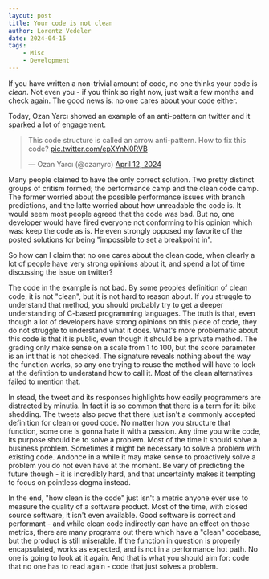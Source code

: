 ```yaml
---
layout: post
title: Your code is not clean
author: Lorentz Vedeler
date: 2024-04-15
tags:
    - Misc
    - Development
---
```


If you have written a non-trivial amount of code, no one thinks your code is *clean*.
Not even you - if you think so right now, just wait a few months and check again. The
good news is: no one cares about your code either.

Today, Ozan Yarcı showed an example of an anti-pattern on twitter and it sparked a
lot of engagement.

<blockquote class="twitter-tweet"><p lang="en" dir="ltr">This code structure is called an arrow anti-pattern. How to fix this code? <a href="https://t.co/epXYnN0RVB">pic.twitter.com/epXYnN0RVB</a></p>&mdash; Ozan Yarcı (@ozanyrc) <a href="https://twitter.com/ozanyrc/status/1778921269670342776?ref_src=twsrc%5Etfw">April 12, 2024</a></blockquote> <script async src="https://platform.twitter.com/widgets.js" charset="utf-8"></script>

Many people claimed to have the only correct solution. Two pretty distinct groups of
critism formed; the performance camp and the clean code camp. The former worried about
the possible performance issues with branch predictions, and the latte worried about
how unreadable the code is. It would seem most people agreed that the code was bad. But
no, one developer would have fired everyone not conforming to his opinion which was:
keep the code as is. He even strongly opposed my favorite of the posted solutions for
being "impossible to set a breakpoint in".

So how can I claim that no one cares about the clean code, when clearly a lot of people
have very strong opinions about it, and spend a lot of time discussing the issue on
twitter?

The code in the example is not bad. By some peoples definition of clean code, it is not
"clean", but it is not hard to reason about. If you struggle to understand that method,
you should probably try to get a deeper understanding of C-based programming languages.
The truth is that, even though a lot of developers have strong opinions on this piece of
code, they do not struggle to understand what it does. What's more problematic about this
code is that it is public, even though it should be a private method. The grading only
make sense on a scale from 1 to 100, but the score parameter is an int that is not checked.
The signature reveals nothing about the way the function works, so any one trying to reuse
the method will have to look at the defintion to understand how to call it. Most of the
clean alternatives failed to mention that.

In stead, the tweet and its responses highlights how easily programmers are distracted
by minutia. In fact it is so common that there is a term for it: bike shedding. The
tweets also prove that there just isn't a commonly accepted definition for clean or good
code. No matter how you structure that function, some one is gonna hate it with a
passion. Any time you write code, its purpose should be to solve a problem. Most of the time it should solve a business problem. Sometimes it might be necessary to solve a problem with existing code. Andonce in a while it may make sense to proactively solve a problem you do not even have at the moment. Be vary of predicting the future though - it is incredibly hard, and that uncertainty makes it tempting to focus on pointless dogma instead. 

In the end, "how clean is the code" just isn't a metric anyone ever use to measure
the quality of a software product. Most of the time, with closed source software, it isn't
even available. Good software is correct and performant - and while clean code indirectly
can have an effect on those metrics, there are many programs out there which have a "clean"
codebase, but the product is still miserable. If the function in question is properly
encapsulated, works as expected, and is not in a performance hot path. No one is going to
look at it again. And that is what you should aim for: code that no one has to read again -
code that just solves a problem.
